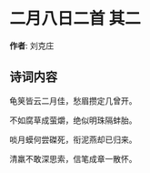 # 二月八日二首  其二

**作者**: 刘克庄

## 诗词内容

龟䇲皆云二月佳，愁眉攒定几曾开。

不如腐草成萤爝，绝似明珠隔蚌胎。

啖月蟆何尝磔死，衔泥燕却已归来。

清羸不敢深思索，信笔成章一散怀。

